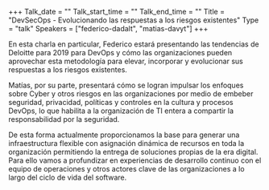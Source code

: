 +++
Talk_date = ""
Talk_start_time = ""
Talk_end_time = ""
Title = "DevSecOps - Evolucionando las respuestas a los riesgos existentes"
Type = "talk"
Speakers = ["federico-dadalt", "matias-davyt"]
+++

En esta charla en particular, Federico estará presentando las tendencias de Deloitte para 2019 para DevOps y cómo las organizaciones pueden aprovechar esta metodología para elevar, incorporar y evolucionar sus respuestas a los riesgos existentes.

Matías, por su parte, presentará cómo se logran impulsar los enfoques sobre Cyber y otros riesgos en las organizaciones por medio de embeber seguridad, privacidad, políticas y controles en la cultura y procesos DevOps, lo que habilita a la organización de TI entera a compartir la responsabilidad por la seguridad.

De esta forma actualmente proporcionamos la base para generar una infraestructura flexible con asignación dinámica de recursos en toda la organización permitiendo la entrega de soluciones propias de la era digital. Para ello vamos a profundizar en experiencias de desarrollo continuo con el equipo de operaciones y otros actores clave de las organizaciones a lo largo del ciclo de vida del software.